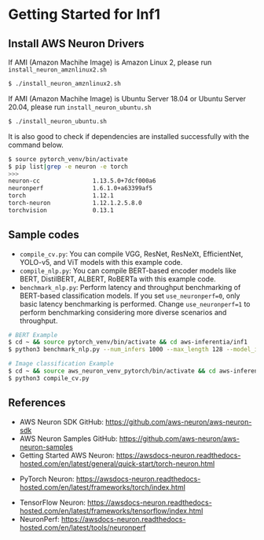 # Getting Started for Inf1

## Install AWS Neuron Drivers
If AMI (Amazon Machihe Image) is Amazon Linux 2, please run `install_neuron_amznlinux2.sh`
```bash
$ ./install_neuron_amznlinux2.sh
```
If AMI (Amazon Machihe Image) is Ubuntu Server 18.04 or Ubuntu Server 20.04, please run `install_neuron_ubuntu.sh`
```bash
$ ./install_neuron_ubuntu.sh
```
It is also good to check if dependencies are installed successfully with the command below.

```bash
$ source pytorch_venv/bin/activate
$ pip list|grep -e neuron -e torch
>>>
neuron-cc               1.13.5.0+7dcf000a6
neuronperf              1.6.1.0+a63399af5
torch                   1.12.1
torch-neuron            1.12.1.2.5.8.0
torchvision             0.13.1
```

## Sample codes
- `compile_cv.py`: You can compile VGG, ResNet, ResNeXt, EfficientNet, YOLO-v5, and ViT models with this example code.
- `compile_nlp.py`: You can compile BERT-based encoder models like BERT, DistilBERT, ALBERT, RoBERTa with this example code.
- `benchmark_nlp.py`: Perform latency and throughput benchmarking of BERT-based classification models. If you set `use_neuronperf=0`, only basic latency benchmarking is performed. Change `use_neuronperf=1` to perform benchmarking considering more diverse scenarios and throughput.

```bash
# BERT Example
$ cd ~ && source pytorch_venv/bin/activate && cd aws-inferentia/inf1
$ python3 benchmark_nlp.py --num_infers 1000 --max_length 128 --model_id distilbert-base-uncased-finetuned-sst-2-english --use_neuronperf 1

# Image classification Example
$ cd ~ && source aws_neuron_venv_pytorch/bin/activate && cd aws-inferentia/trn1_and_inf2
$ python3 compile_cv.py
```

## References
- AWS Neuron SDK GitHub: https://github.com/aws-neuron/aws-neuron-sdk
- AWS Neuron Samples GitHub: https://github.com/aws-neuron/aws-neuron-samples
- Getting Started AWS Neuron: https://awsdocs-neuron.readthedocs-hosted.com/en/latest/general/quick-start/torch-neuron.html
* PyTorch Neuron: https://awsdocs-neuron.readthedocs-hosted.com/en/latest/frameworks/torch/index.html
- TensorFlow Neuron: https://awsdocs-neuron.readthedocs-hosted.com/en/latest/frameworks/tensorflow/index.html
- NeuronPerf: https://awsdocs-neuron.readthedocs-hosted.com/en/latest/tools/neuronperf